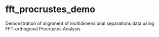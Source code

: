 # fft_procrustes_demo
Demonstration of alignment of multidimensional separations data using FFT-orthogonal Procrustes Analysis
